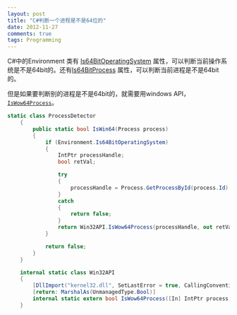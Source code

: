 ```yaml
---
layout: post
title: "C#判断一个进程是不是64位的"
date: 2012-11-27
comments: true
tags: Programming
---
```

<p>C#中的Environment 类有 <a href="http://msdn.microsoft.com/en-us/library/system.environment.is64bitoperatingsystem%28VS.100%29.aspx">Is64BitOperatingSystem</a> 属性，可以判断当前操作系统是不是64bit的。还有<a href="http://msdn.microsoft.com/en-us/library/system.environment.is64bitprocess%28VS.100%29.aspx">Is64BitProcess</a> 属性，可以判断当前进程是不是64bit的。</p>  <p>但是如果要判断别的进程是不是64bit的，就需要用windows API，<a href="http://msdn.microsoft.com/en-us/library/ms684139%28v=vs.85%29.aspx"><code>IsWow64Process</code></a>。</p>  

```csharp
static class ProcessDetector
    {
        public static bool IsWin64(Process process)
        {
            if (Environment.Is64BitOperatingSystem)
            {
                IntPtr processHandle;
                bool retVal;

                try
                {
                    processHandle = Process.GetProcessById(process.Id).Handle;
                }
                catch
                {
                    return false;
                }
                return Win32API.IsWow64Process(processHandle, out retVal) && retVal;
            }

            return false;
        }
    }

    internal static class Win32API
    {
        [DllImport("kernel32.dll", SetLastError = true, CallingConvention = CallingConvention.Winapi)]
        [return: MarshalAs(UnmanagedType.Bool)]
        internal static extern bool IsWow64Process([In] IntPtr process, [Out] out bool wow64Process);
    }
```